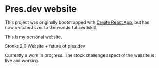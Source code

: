 # Pres.dev website

This project was originally bootstrapped with [Create React App](https://github.com/facebook/create-react-app), but has now switched over to the wonderful sveltekit!

This is my personal website.

Stonks 2.0 Website + future of pres.dev

Currently a work in progress. The stock challenge aspect of the website is live and working.
